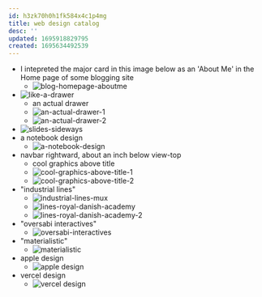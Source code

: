 ```yaml
---
id: h3zk70h0h1fk584x4c1p4mg
title: web design catalog
desc: ''
updated: 1695918829795
created: 1695634492539
---
```


- I intepreted the major card in this image below as an 'About Me' in the Home page of some blogging site
  - ![blog-homepage-aboutme](/assets/images/blog-homepage-aboutme.png)
- ![like-a-drawer](/assets/images/like-a-drawer.png)
  - an actual drawer
  - ![an-actual-drawer-1](/assets/images/an-actual-drawer-1.png)
  - ![an-actual-drawer-2](/assets/images/an-actual-drawer-2.png)
- ![slides-sideways](/assets/images/slides-sideways.png)
- a notebook design
  - ![a-notebook-design](/assets/images/a-notebook-design.png)
- navbar rightward, about an inch below view-top
  - cool graphics above title
  - ![cool-graphics-above-title-1](/assets/images/cool-graphics-above-title-1.png)
  - ![cool-graphics-above-title-2](/assets/images/cool-graphics-above-title-2.png)
- "industrial lines"
  - ![industrial-lines-mux](/assets/images/industrial-lines-mux.png)
  - ![lines-royal-danish-academy](/assets/images/lines-royal-danish-academy.png)
  - ![lines-royal-danish-academy-2](/assets/images/lines-royal-danish-academy-2.png)
- "oversabi interactives"
  - ![oversabi-interactives](/assets/images/oversabi-interactives.png)
- "materialistic"
  - ![materialistic](/assets/images/materialistic.png)
- apple design
  - ![apple design](/assets/images/apple-design.png)
- vercel design
  - ![vercel design](/assets/images/vercel-design.png)

